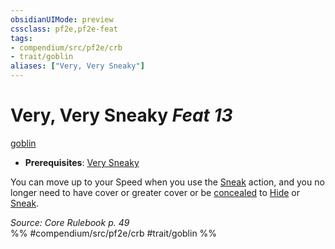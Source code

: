 ```yaml
---
obsidianUIMode: preview
cssclass: pf2e,pf2e-feat
tags:
- compendium/src/pf2e/crb
- trait/goblin
aliases: ["Very, Very Sneaky"]
---
```

# Very, Very Sneaky  *Feat 13*  
[goblin](/rules/traits/goblin.md)  

- **Prerequisites**: [Very Sneaky](/compendium/feats/very-sneaky.md)

You can move up to your Speed when you use the [Sneak](/rules/actions/sneak.md) action, and you no longer need to have cover or greater cover or be [concealed](/rules/conditions.md#Concealed) to [Hide](/rules/actions/hide.md) or [Sneak](/rules/actions/sneak.md).

*Source: Core Rulebook p. 49*  
%% #compendium/src/pf2e/crb #trait/goblin %%